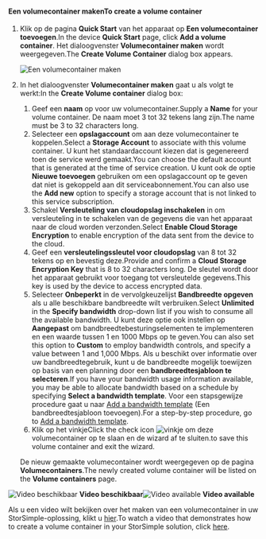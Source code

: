 <!--author=SharS last changed: 9/17/15-->

#### <a name="to-create-a-volume-container"></a><span data-ttu-id="a0b9b-101">Een volumecontainer maken</span><span class="sxs-lookup"><span data-stu-id="a0b9b-101">To create a volume container</span></span>
1. <span data-ttu-id="a0b9b-102">Klik op de pagina **Quick Start** van het apparaat op **Een volumecontainer toevoegen**.</span><span class="sxs-lookup"><span data-stu-id="a0b9b-102">In the device **Quick Start** page, click **Add a volume container**.</span></span> <span data-ttu-id="a0b9b-103">Het dialoogvenster **Volumecontainer maken** wordt weergegeven.</span><span class="sxs-lookup"><span data-stu-id="a0b9b-103">The **Create Volume Container** dialog box appears.</span></span>
   
    ![Een volumecontainer maken](./media/storsimple-create-volume-container/HCS_CreateVolumeContainerM-include.png)
2. <span data-ttu-id="a0b9b-105">In het dialoogvenster **Volumecontainer maken** gaat u als volgt te werkt:</span><span class="sxs-lookup"><span data-stu-id="a0b9b-105">In the **Create Volume container** dialog box:</span></span>
   
   1. <span data-ttu-id="a0b9b-106">Geef een **naam** op voor uw volumecontainer.</span><span class="sxs-lookup"><span data-stu-id="a0b9b-106">Supply a **Name** for your volume container.</span></span> <span data-ttu-id="a0b9b-107">De naam moet 3 tot 32 tekens lang zijn.</span><span class="sxs-lookup"><span data-stu-id="a0b9b-107">The name must be 3 to 32 characters long.</span></span>
   2. <span data-ttu-id="a0b9b-108">Selecteer een **opslagaccount** om aan deze volumecontainer te koppelen.</span><span class="sxs-lookup"><span data-stu-id="a0b9b-108">Select a **Storage Account** to associate with this volume container.</span></span> <span data-ttu-id="a0b9b-109">U kunt het standaardaccount kiezen dat is gegenereerd toen de service werd gemaakt.</span><span class="sxs-lookup"><span data-stu-id="a0b9b-109">You can choose the default account that is generated at the time of service creation.</span></span> <span data-ttu-id="a0b9b-110">U kunt ook de optie **Nieuwe toevoegen** gebruiken om een opslagaccount op te geven dat niet is gekoppeld aan dit serviceabonnement.</span><span class="sxs-lookup"><span data-stu-id="a0b9b-110">You can also use the **Add new** option to specify a storage account that is not linked to this service subscription.</span></span>
   3. <span data-ttu-id="a0b9b-111">Schakel **Versleuteling van cloudopslag inschakelen** in om versleuteling in te schakelen van de gegevens die van het apparaat naar de cloud worden verzonden.</span><span class="sxs-lookup"><span data-stu-id="a0b9b-111">Select **Enable Cloud Storage Encryption** to enable encryption of the data sent from the device to the cloud.</span></span>
   4. <span data-ttu-id="a0b9b-112">Geef een **versleutelingssleutel voor cloudopslag** van 8 tot 32 tekens op en bevestig deze.</span><span class="sxs-lookup"><span data-stu-id="a0b9b-112">Provide and confirm a **Cloud Storage Encryption Key** that is 8 to 32 characters long.</span></span> <span data-ttu-id="a0b9b-113">De sleutel wordt door het apparaat gebruikt voor toegang tot versleutelde gegevens.</span><span class="sxs-lookup"><span data-stu-id="a0b9b-113">This key is used by the device to access encrypted data.</span></span>
   5. <span data-ttu-id="a0b9b-114">Selecteer **Onbeperkt** in de vervolgkeuzelijst **Bandbreedte opgeven** als u alle beschikbare bandbreedte wilt verbruiken.</span><span class="sxs-lookup"><span data-stu-id="a0b9b-114">Select **Unlimited** in the **Specify bandwidth** drop-down list if you wish to consume all the available bandwidth.</span></span> <span data-ttu-id="a0b9b-115">U kunt deze optie ook instellen op **Aangepast** om bandbreedtebesturingselementen te implementeren en een waarde tussen 1 en 1000 Mbps op te geven.</span><span class="sxs-lookup"><span data-stu-id="a0b9b-115">You can also set this option to **Custom** to employ bandwidth controls, and specify a value between 1 and 1,000 Mbps.</span></span> 
      <span data-ttu-id="a0b9b-116">Als u beschikt over informatie over uw bandbreedtegebruik, kunt u de bandbreedte mogelijk toewijzen op basis van een planning door een **bandbreedtesjabloon te selecteren**.</span><span class="sxs-lookup"><span data-stu-id="a0b9b-116">If you have your bandwidth usage information available, you may be able to allocate bandwidth based on a schedule by specifying **Select a bandwidth template**.</span></span> <span data-ttu-id="a0b9b-117">Voor een stapsgewijze procedure gaat u naar [Add a bandwidth template](../articles/storsimple/storsimple-manage-bandwidth-templates.md#add-a-bandwidth-template) (Een bandbreedtesjabloon toevoegen).</span><span class="sxs-lookup"><span data-stu-id="a0b9b-117">For a step-by-step procedure, go to [Add a bandwidth template](../articles/storsimple/storsimple-manage-bandwidth-templates.md#add-a-bandwidth-template).</span></span>
   6. <span data-ttu-id="a0b9b-118">Klik op het vinkje</span><span class="sxs-lookup"><span data-stu-id="a0b9b-118">Click the check icon</span></span> ![vinkje](./media/storsimple-create-volume-container/HCS_CheckIcon-include.png) <span data-ttu-id="a0b9b-120">om deze volumecontainer op te slaan en de wizard af te sluiten.</span><span class="sxs-lookup"><span data-stu-id="a0b9b-120">to save this volume container and exit the wizard.</span></span> 
   
   <span data-ttu-id="a0b9b-121">De nieuw gemaakte volumecontainer wordt weergegeven op de pagina **Volumecontainers**.</span><span class="sxs-lookup"><span data-stu-id="a0b9b-121">The newly created volume container will be listed on the **Volume containers** page.</span></span>

<span data-ttu-id="a0b9b-122">![Video beschikbaar](./media/storsimple-create-volume-container/Video_icon.png) **Video beschikbaar**</span><span class="sxs-lookup"><span data-stu-id="a0b9b-122">![Video available](./media/storsimple-create-volume-container/Video_icon.png) **Video available**</span></span>

<span data-ttu-id="a0b9b-123">Als u een video wilt bekijken over het maken van een volumecontainer in uw StorSimple-oplossing, klikt u [hier](https://azure.microsoft.com/documentation/videos/create-a-volume-container-in-your-storsimple-solution/).</span><span class="sxs-lookup"><span data-stu-id="a0b9b-123">To watch a video that demonstrates how to create a volume container in your StorSimple solution, click [here](https://azure.microsoft.com/documentation/videos/create-a-volume-container-in-your-storsimple-solution/).</span></span>

